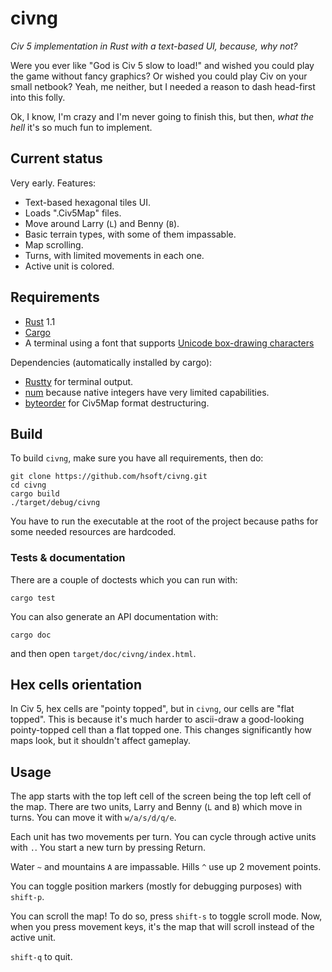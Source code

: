 # civng

*Civ 5 implementation in Rust with a text-based UI, because, why not?*

Were you ever like "God is Civ 5 slow to load!" and wished you could play the game without fancy
graphics? Or wished you could play Civ on your small netbook? Yeah, me neither, but I needed a
reason to dash head-first into this folly.

Ok, I know, I'm crazy and I'm never going to finish this, but then, *what the hell* it's so much
fun to implement.

## Current status

Very early. Features:

* Text-based hexagonal tiles UI.
* Loads ".Civ5Map" files.
* Move around Larry (`L`) and Benny (`B`).
* Basic terrain types, with some of them impassable.
* Map scrolling.
* Turns, with limited movements in each one.
* Active unit is colored.

## Requirements

* [Rust][rust] 1.1
* [Cargo][cargo]
* A terminal using a font that supports [Unicode box-drawing characters][boxdrawing]

Dependencies (automatically installed by cargo):

* [Rustty][rustty] for terminal output.
* [num][num] because native integers have very limited capabilities.
* [byteorder][byteorder] for Civ5Map format destructuring.

## Build

To build `civng`, make sure you have all requirements, then do:

    git clone https://github.com/hsoft/civng.git
    cd civng
    cargo build
    ./target/debug/civng

You have to run the executable at the root of the project because paths for some needed resources
are hardcoded.

### Tests & documentation

There are a couple of doctests which you can run with:

    cargo test

You can also generate an API documentation with:

    cargo doc

and then open `target/doc/civng/index.html`.

## Hex cells orientation

In Civ 5, hex cells are "pointy topped", but in `civng`, our cells are "flat topped". This is
because it's much harder to ascii-draw a good-looking pointy-topped cell than a flat topped one.
This changes significantly how maps look, but it shouldn't affect gameplay.

## Usage

The app starts with the top left cell of the screen being the top left cell of the map. There are
two units, Larry and Benny (`L` and `B`) which move in turns. You can move it with `w/a/s/d/q/e`.

Each unit has two movements per turn. You can cycle through active units with `.`. You start a new
turn by pressing Return.

Water `~` and mountains `A` are impassable. Hills `^` use up 2 movement points.

You can toggle position markers (mostly for debugging purposes) with `shift-p`.

You can scroll the map! To do so, press `shift-s` to toggle scroll mode. Now, when you press
movement keys, it's the map that will scroll instead of the active unit.

`shift-q` to quit.

[rust]: http://www.rust-lang.org/
[cargo]: https://crates.io/
[boxdrawing]: https://en.wikipedia.org/wiki/Box-drawing_character
[rustty]: https://github.com/cpjreynolds/rustty
[num]: https://crates.io/crates/num
[byteorder]: https://crates.io/crates/byteorder


